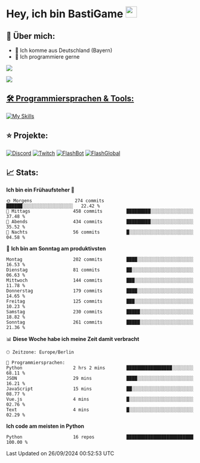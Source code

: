 # Hey, ich bin BastiGame <img src="https://raw.githubusercontent.com/MartinHeinz/MartinHeinz/master/wave.gif" width="30px">

## 📌 Über mich:
- 📍 Ich komme aus Deutschland (Bayern)
- 📝 Ich programmiere gerne
  
[![](https://visitcount.itsvg.in/api?id=bastigamedc&icon=2&color=0)](https://visitcount.itsvg.in)

<a href="https://discord.com/users/1018150165489668227"><img src="https://lanyard.cnrad.dev/api/1018150165489668227"><p/>


## 🛠️ Programmiersprachen & Tools:
[![My Skills](https://skillicons.dev/icons?i=discord,figma,notion,pycharm,py,redis,sqlite,vscode,windows)](https://skillicons.dev)

## ⭐ Projekte:
[![Discord](https://img.shields.io/badge/Discord-%237289DA.svg?logo=discord&logoColor=white)](https://discord.gg/Hfjv2cCQ)
[![Twitch](https://img.shields.io/badge/Twitch-%239146FF.svg?logo=Twitch&logoColor=white)](https://www.twitch.tv/bastigametv)
[![FlashBot](https://img.shields.io/badge/FlashBot-%ff7e47.svg?logo=wechat&logoColor=white)](https://discord.com/application-directory/1111374314340626433)
[![FlashGlobal](https://img.shields.io/badge/FlashGlobal-%ff7e47.svg?logo=wechat&logoColor=white)](https://discord.com/application-directory/1169681232532099112)

## 📈 Stats:
<!--START_SECTION:waka-->
**Ich bin ein Frühaufsteher 🐤** 

```text
🌞 Morgens                274 commits         ██████░░░░░░░░░░░░░░░░░░░   22.42 % 
🌆 Mittags                458 commits         █████████░░░░░░░░░░░░░░░░   37.48 % 
🌃 Abends                 434 commits         █████████░░░░░░░░░░░░░░░░   35.52 % 
🌙 Nachts                 56 commits          █░░░░░░░░░░░░░░░░░░░░░░░░   04.58 % 
```
📅 **Ich bin am Sonntag am produktivsten** 

```text
Montag                   202 commits         ████░░░░░░░░░░░░░░░░░░░░░   16.53 % 
Dienstag                 81 commits          ██░░░░░░░░░░░░░░░░░░░░░░░   06.63 % 
Mittwoch                 144 commits         ███░░░░░░░░░░░░░░░░░░░░░░   11.78 % 
Donnerstag               179 commits         ████░░░░░░░░░░░░░░░░░░░░░   14.65 % 
Freitag                  125 commits         ███░░░░░░░░░░░░░░░░░░░░░░   10.23 % 
Samstag                  230 commits         █████░░░░░░░░░░░░░░░░░░░░   18.82 % 
Sonntag                  261 commits         █████░░░░░░░░░░░░░░░░░░░░   21.36 % 
```


📊 **Diese Woche habe ich meine Zeit damit verbracht** 

```text
🕑︎ Zeitzone: Europe/Berlin

💬 Programmiersprachen: 
Python                   2 hrs 2 mins        █████████████████░░░░░░░░   68.11 % 
JSON                     29 mins             ████░░░░░░░░░░░░░░░░░░░░░   16.21 % 
JavaScript               15 mins             ██░░░░░░░░░░░░░░░░░░░░░░░   08.77 % 
Vue.js                   4 mins              █░░░░░░░░░░░░░░░░░░░░░░░░   02.76 % 
Text                     4 mins              █░░░░░░░░░░░░░░░░░░░░░░░░   02.29 % 
```

**Ich code am meisten in Python** 

```text
Python                   16 repos            █████████████████████████   100.00 % 
```




 Last Updated on 26/09/2024 00:52:53 UTC
<!--END_SECTION:waka-->
